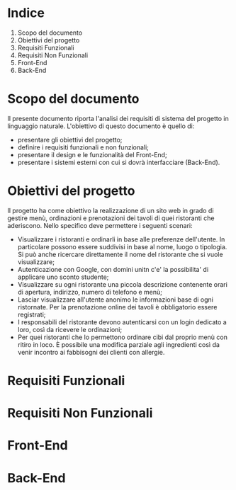 # Indice

<!-- TO DO -->

1. Scopo del documento
2. Obiettivi del progetto
3. Requisiti Funzionali
4. Requisiti Non Funzionali
5. Front-End
6. Back-End

# Scopo del documento

Il presente documento riporta l'analisi dei requisiti di sistema del progetto <!-- NOME PROGETTO --> in linguaggio naturale.
L'obiettivo di questo documento è quello di:

- presentare gli obiettivi del progetto;
- definire i requisiti funzionali e non funzionali;
- presentare il design e le funzionalità del Front-End;
- presentare i sistemi esterni con cui <!-- NOME PROGETTO --> si dovrà interfacciare (Back-End).

# Obiettivi del progetto

Il progetto ha come obiettivo la realizzazione di un sito web <!-- multipiattaforma (?) --> in grado di gestire menù, ordinazioni e prenotazioni dei tavoli di quei ristoranti che aderiscono.
Nello specifico <!-- NOME PROGETTO --> deve permettere i seguenti scenari:

- Visualizzare i ristoranti e ordinarli in base alle preferenze dell'utente. In particolare possono essere suddivisi in base al nome, luogo o tipologia. Si può anche ricercare direttamente il nome del ristorante che si vuole visualizzare;
- Autenticazione con Google, con domini unitn c'e' la possibilita' di applicare uno sconto studente;
- Visualizzare su ogni ristorante una piccola descrizione contenente orari di apertura, indirizzo, numero di telefono e menù;
- Lasciar visualizzare all'utente anonimo le informazioni base di ogni ristornate. Per la prenotazione online dei tavoli è obbligatorio essere registrati;
- I responsabili del ristorante devono autenticarsi con un login dedicato a loro, così da ricevere le ordinazioni;
- Per quei ristoranti che lo permettono ordinare cibi dal proprio menù con ritiro in loco. È possibile una modifica parziale agli ingredienti così da venir incontro ai fabbisogni dei clienti con allergie.

# Requisiti Funzionali

<!-- Elenchi di funzionalità o servizi che il sistema deve fornire. Descrivono anche il comportamento del sistema a fronte di particolari input e come esso dovrebbe reagire in determinate situazioni -->

# Requisiti Non Funzionali

<!-- I requisiti non funzionali sono tutte quelle caratteristiche del software non richieste dal cliente, ma che influenzano pesantemente il lavoro degli sviluppatori, poiché non descrivono cosa, ma come il sistema fa ad eseguire certi compiti -->

# Front-End

# Back-End
